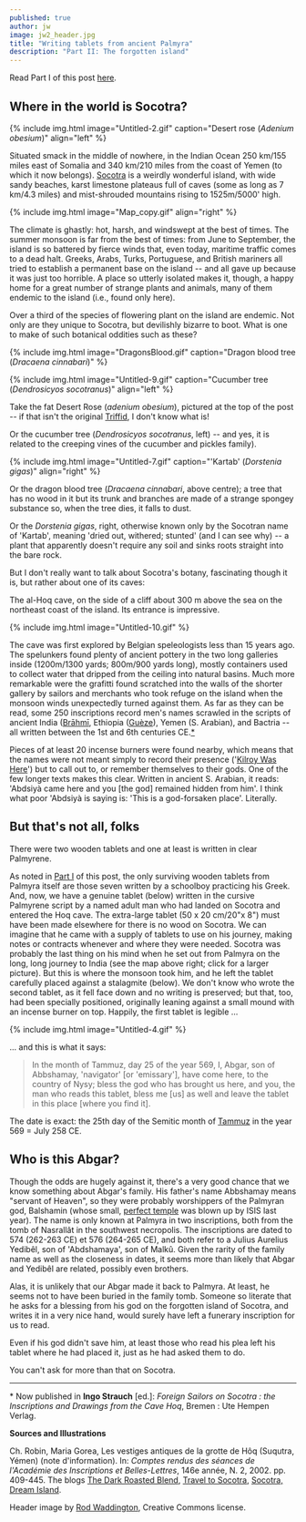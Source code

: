 ```yaml
---
published: true
author: jw
image: jw2_header.jpg
title: "Writing tablets from ancient Palmyra"
description: "Part II: The forgotten island"
---
```


Read Part I of this post [here](/writing-from-ancient-palmyra/).

## Where in the world is Socotra?

{% include img.html image="Untitled-2.gif" caption="Desert rose (*Adenium obesium*)" align="left" %}

Situated smack in the middle of nowhere, in the Indian Ocean 250 km/155 miles east of Somalia and 340 km/210 miles from the coast of Yemen (to which it now belongs). [Socotra](https://en.wikipedia.org/wiki/Socotra) is a weirdly wonderful  island, with wide sandy beaches, karst limestone  plateaus full of caves (some as long as 7 km/4.3 miles) and mist-shrouded mountains rising to 1525m/5000' high. 

<div class="cf"></div>

{% include img.html image="Map_copy.gif" align="right" %}

The climate is ghastly: hot, harsh, and windswept at the best of times.  The summer monsoon is far from the best  of times: from June to September, the island is so battered by fierce winds that, even today,  maritime traffic comes to a dead halt. Greeks, Arabs, Turks, Portuguese, and British mariners all tried to establish a permanent base on the island -- and all gave up because it was just too horrible. A place so utterly isolated makes it, though, a happy home for a great number of strange plants and animals, many of them endemic to the island (i.e., found only here). 

<div class="cf"></div>

Over a third of the species of flowering plant on the island are endemic. Not only are they unique to Socotra, but devilishly bizarre to boot.  What is one to make of such botanical oddities such as these?

{% include img.html image="DragonsBlood.gif" caption="Dragon blood tree (*Dracaena cinnabari*)" %}


{% include img.html image="Untitled-9.gif" caption="Cucumber tree (*Dendrosicyos socotranus*)" align="left" %}

Take the fat Desert Rose (*adenium obesium*), pictured at the top of the post -- if that isn't the original [Triffid](https://en.wikipedia.org/wiki/Triffid), I don't know what is! 

Or the cucumber tree (*Dendrosicyos socotranus*, left) -- and yes, it is related to the creeping vines of the cucumber and pickles family).

<div class="cf"></div>

{% include img.html image="Untitled-7.gif" caption="'Kartab' (*Dorstenia gigas*)" align="right" %}

Or the dragon blood tree (*Dracaena cinnabari*, above centre); a tree that has no wood in it but its trunk and branches are made of a strange spongey substance so, when the tree dies, it falls to dust. 

Or the *Dorstenia gigas*, right, otherwise known only by the Socotran name of 'Kartab', meaning 'dried out, withered; stunted' (and I can see why) -- a plant that apparently doesn't require any soil and sinks roots straight into the bare rock.

<div class="cf"></div>

But I don't really want to talk about Socotra's botany, fascinating though it is, but rather about one of its caves:   

The al-Hoq cave, on the side of a cliff about 300 m above the sea on the northeast coast of the island.  Its entrance is impressive.

{% include img.html image="Untitled-10.gif" %}

The cave was first explored by Belgian speleologists less than 15 years ago.  The spelunkers found plenty of ancient pottery in the two long galleries inside (1200m/1300 yards; 800m/900 yards long), mostly containers used to collect water that dripped from the ceiling into natural basins. Much more remarkable were the grafitti found scratched into the walls of the shorter gallery by sailors and merchants who took refuge on the island when the monsoon winds unexpectedly turned against them.  As far as they can be read, some 250 inscriptions record men's names scrawled in the scripts of ancient India ([Brāhmī](https://en.wikipedia.org/wiki/Brahmi_script), Ethiopia ([Guèze](https://en.wikipedia.org/wiki/Ge'ez_language)), Yemen (S. Arabian), and Bactria -- all written between the 1st and 6th centuries CE.[*](#fn)

Pieces of at least 20 incense burners were found nearby, which means that the names were not meant simply to record their presence ('[Kilroy Was Here](http://judithweingarten.blogspot.it/2013/05/i-am-hiya.html)') but to call out to, or remember themselves to their gods.  One of the few longer texts makes this clear.  Written in  ancient S. Arabian, it reads: 'Abdsiyà came here and you [the god] remained hidden from him'.  I think what poor 'Abdsiyà is saying is: 'This is a god-forsaken place'.  Literally.

## But that's not all, folks

There were two wooden tablets and one at least is written in clear Palmyrene.

As noted in [Part I](/writing-from-ancient-palmyra/) of this post, the only surviving wooden tablets from Palmyra itself are those seven written by a schoolboy practicing his Greek.  And, now, we have a genuine tablet (below) written in the cursive Palmyrene script by a named adult man who had landed on Socotra and entered the Hoq cave.  The extra-large tablet (50 x 20 cm/20"x 8")  must have been made elsewhere for there is no wood on Socotra.  We can imagine that he came with a supply of tablets to use on his journey, making notes or contracts whenever and where they were needed. Socotra was probably the last thing on his mind when he set out from Palmyra on the long, long journey to India (see the map above right; click for a larger picture).  But this is where the monsoon took him, and he left the tablet carefully placed against a stalagmite (below). We don't know who wrote the second tablet, as it fell face down and no writing is preserved; but that, too, had been specially positioned, originally leaning against a small mound with an incense burner on top. Happily, the first tablet is legible ...  

{% include img.html image="Untitled-4.gif" %}

... and this is what it says:

>In the month of Tammuz, day 25 of the year 569, I, Abgar, son of Abbshamay, 'navigator' [or 'emissary'], have come here, to the country of Nysy; bless the god who has brought us here, and you, the man who reads this tablet, bless me [us] as well and leave the tablet in this place [where you find it]. 

The date is exact: the 25th day of the Semitic month of [Tammuz](https://en.wikipedia.org/wiki/Tammuz_%28Babylonian_calendar%29) in the year 569 = July 258 CE.

## Who is this Abgar?

Though the odds are hugely against it, there's a very good chance that we know something about Abgar's family.   His father's name Abbshamay means "servant of Heaven", so they were probably worshippers of the Palmyran god, Balshamin (whose small, [perfect temple](https://en.wikipedia.org/wiki/Temple_of_Baalshamin) was blown up by ISIS last year).  The name is only known at Palmyra in two inscriptions, both from the tomb of Nasrallât in the southwest necropolis. The inscriptions are dated to 574 (262-263 CE) et 576 (264-265 CE), and both refer to a Julius Aurelius Yedibêl, son of 'Abdshamaya', son of Malkû.  Given the rarity of the family name as well as the closeness in dates, it seems more than likely that Abgar and Yedibêl are related, possibly even brothers.

Alas, it is unlikely that our Abgar made it back to Palmyra.  At least, he seems not to have been buried in the family tomb. Someone so literate that he asks for a blessing from his god on the forgotten island of Socotra, and writes it in a very nice hand, would surely have left a funerary inscription for us to read.  

Even if his god didn't save him, at least those who read his plea left his tablet where he had placed it, just as he had asked them to do. 

You can't ask for more than that on Socotra. 

---

<a name="fn"></a>\* Now published in **Ingo Strauch** [ed.]: *Foreign Sailors on Socotra : the Inscriptions and Drawings from the Cave Hoq*, Bremen : Ute Hempen Verlag. 

**Sources and Illustrations**

Ch. Robin, Maria Gorea, Les vestiges antiques de la grotte de Hôq (Suqutra, Yémen)
(note d'information).  In: *Comptes rendus des séances de l'Académie des Inscriptions et Belles-Lettres*, 146e année, N. 2, 2002. pp. 409-445. The blogs [The Dark Roasted Blend](http://www.darkroastedblend.com/2008/09/most-alien-looking-place-on-earth.html), [Travel to Socotra](http://en.paperblog.com/travel-to-socotra-island-yemen-494048/), [Socotra, Dream Island](http://socotra.info/hoq#.VzIKf-RrWxY).

Header image by [Rod Waddington](https://commons.wikimedia.org/wiki/File:Dragon%27s_Blood_Tree,_Socotra_Is_(12473612124).jpg), Creative Commons license.

